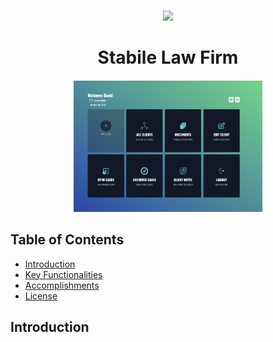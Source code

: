 <p align="center">
<!--     <a href=""><img src="" /></a>
    <a href=""><img src=""/></a>
    <a href=""><img src="" /></a>
    <a href=" "><img src="" /></a> -->
    <br>
    <a href=""><img src="https://badgen.net/github/commits/jonrosenblum/StabileLF" /></a>
</p>

<h1 align="center"><b>Stabile Law Firm</b></h1>
<h4 align="center"></h4>

<p align="center">
    <img src="./assets/UI 10:31.png" alt="Project Logo" width="60%" height="60%"/>
</p>

## Table of Contents

- [Introduction](#Introduction)
- [Key Functionalities](#Key-Functionalities)
- [Accomplishments](#Accomplishments)
- [License](#License)

## Introduction
